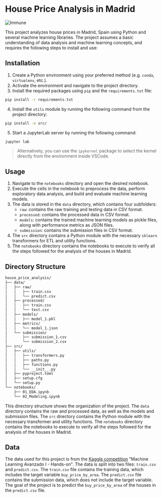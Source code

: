 # House Price Analysis in Madrid

![Immune](https://i.imgur.com/0TSSaqL.png)

This project analyzes house prices in Madrid, Spain using Python and several machine learning libraries. The project assumes a basic understanding of data analysis and machine learning concepts, and requires the following steps to install and use:

## Installation

1. Create a Python environment using your preferred method (e.g. `conda`, `virtualenv`, etc.).
2. Activate the environment and navigate to the project directory.
3. Install the required packages using `pip` and the `requirements.txt` file:

```bash
pip install -r requirements.txt
```

4. Install the `utils` module by running the following command from the project directory:

```bash
pip install -e src/
```

5. Start a JupyterLab server by running the following command:

```bash
jupyter lab
```

> Alternatively, you can use the `ipykernel` package to select the kernel directly from the environment inside VSCode.

## Usage

1. Navigate to the `notebooks` directory and open the desired notebook.
2. Execute the cells in the notebook to preprocess the data, perform exploratory data analysis, and build and evaluate machine learning models.
3. The data is stored in the `data` directory, which contains four subfolders:
   - `raw`: contains the raw training and testing data in CSV format.
   - `processed`: contains the processed data in CSV format.
   - `models`: contains the trained machine learning models as pickle files, along with performance metrics as JSON files.
   - `submission`: contains the submission files in CSV format.
4. The `src` directory contains a Python module with the necessary `sklearn` transformers for ETL and utility functions.
5. The `notebooks` directory contains the notebooks to execute to verify all the steps followed for the analysis of the houses in Madrid.

## Directory Structure

```bash
house_price_analysis/
├── data/
│   ├── raw/
│   │   ├── train.csv
│   │   └── predict.csv
│   ├── processed/
│   │   ├── train.csv
│   │   └── test.csv
│   ├── models/
│   │   ├── model_1.pkl
│   ├── metrics/
│   │   └── model_1.json
│   └── submission/
│       ├── submission_1.csv
│       └── submission_2.csv
├── src/
│   ├── utils/
│   │   ├── transformers.py
│   │   ├── paths.py
│   │   ├── functions.py
│   │   └── __init__.py
│   ├── pyproject.toml
│   ├── setup.cfg
│   └── setup.py
└── notebooks/
    ├── 01_EDA.ipynb
    └── 02_Modeling.ipynb
```

This directory structure shows the organization of the project. The `data` directory contains the raw and processed data, as well as the models and submission files. The `src` directory contains the Python module with the necessary transformer and utility functions. The `notebooks` directory contains the notebooks to execute to verify all the steps followed for the analysis of the houses in Madrid.

## Data

The data used for this project is from the [Kaggle competition](https://www.kaggle.com/t/da3ba34f8e864187b05a2363a87f1cfe) "Machine Learning Avanzado I - Hands-on". The data is split into two files: `train.csv` and `predict.csv`. The `train.csv` file contains the training data, which includes the target variable `buy_price_by_area`. The `predict.csv` file contains the submission data, which does not include the target variable. The goal of the project is to predict the `buy_price_by_area` of the houses in the `predict.csv` file.
